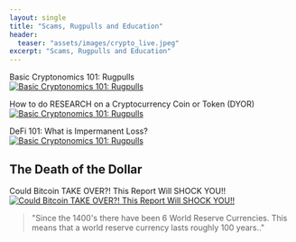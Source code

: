 ```yaml
---
layout: single
title: "Scams, Rugpulls and Education"
header:
  teaser: "assets/images/crypto_live.jpeg"
excerpt: "Scams, Rugpulls and Education"
---
```


Basic Cryptonomics 101: Rugpulls<br>
[![Basic Cryptonomics 101: Rugpulls](https://img.youtube.com/vi/eHHVfltoOak/0.jpg)](https://www.youtube.com/watch?v=eHHVfltoOak)

How to do RESEARCH on a Cryptocurrency Coin or Token (DYOR)<br>
[![Basic Cryptonomics 101: Rugpulls](https://img.youtube.com/vi/wNxUQ2sJtso/0.jpg)](https://www.youtube.com/watch?v=wNxUQ2sJtso)

DeFi 101: What is Impermanent Loss?<br>
[![Basic Cryptonomics 101: Rugpulls](https://img.youtube.com/vi/f4HMSiEZBTs/0.jpg)](https://www.youtube.com/watch?v=f4HMSiEZBTs)

## The Death of the Dollar
Could Bitcoin TAKE OVER?! This Report Will SHOCK YOU!! <br>
[![Could Bitcoin TAKE OVER?! This Report Will SHOCK YOU!! ](https://img.youtube.com/vi/QcXIwytY5qM/0.jpg)](https://www.youtube.com/watch?v=QcXIwytY5qM)
> "Since the 1400's there have been 6 World Reserve Currencies.  This means that a world reserve currency lasts roughly 100 years.."
